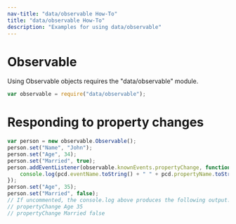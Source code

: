 ```yaml
---
nav-title: "data/observable How-To"
title: "data/observable How-To"
description: "Examples for using data/observable"
---
```

# Observable
Using Observable objects requires the "data/observable" module.
``` JavaScript
var observable = require("data/observable");
```
# Responding to property changes
``` JavaScript
var person = new observable.Observable();
person.set("Name", "John");
person.set("Age", 34);
person.set("Married", true);
person.addEventListener(observable.knownEvents.propertyChange, function (pcd) {
    console.log(pcd.eventName.toString() + " " + pcd.propertyName.toString() + " " + pcd.value.toString());
});
person.set("Age", 35);
person.set("Married", false);
// If uncommented, the console.log above produces the following output:
// propertyChange Age 35
// propertyChange Married false
```
